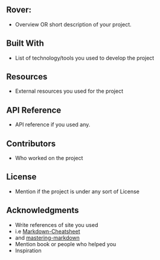 ## Rover:  
+ Overview OR short description of your project.
## Built With
+ List of technology/tools you used to develop the project
## Resources
+ External resources you used for the project
## API Reference
+ API reference if you used any.
## Contributors
+ Who worked on the project
## License
+ Mention if the project is under any sort of License
## Acknowledgments
+ Write references of site you used
+ i.e [Markdown-Cheatsheet](https://github.com/adam-p/markdown-here/wiki/Markdown-Cheatsheet)
+ and [mastering-markdown](https://guides.github.com/features/mastering-markdown/)
+ Mention book or people who helped you
+ Inspiration
